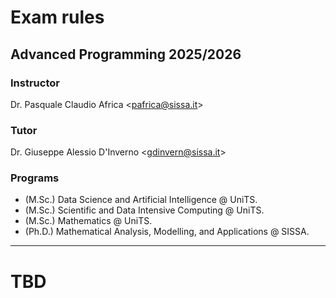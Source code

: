 # Exam rules
## Advanced Programming 2025/2026

### Instructor
Dr. Pasquale Claudio Africa <<pafrica@sissa.it>>

### Tutor
Dr. Giuseppe Alessio D'Inverno <<gdinvern@sissa.it>>

### Programs
- (M.Sc.) Data Science and Artificial Intelligence @ UniTS.
- (M.Sc.) Scientific and Data Intensive Computing @ UniTS.
- (M.Sc.) Mathematics @ UniTS.
- (Ph.D.) Mathematical Analysis, Modelling, and Applications @ SISSA.

---

# TBD
